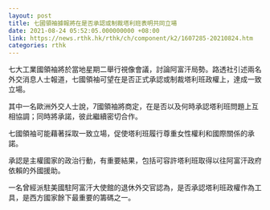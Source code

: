 ```yaml
---
layout: post
title: 七國領袖據報將在是否承認或制裁塔利班表明共同立場
date: 2021-08-24 05:52:05.000000000 +08:00
link: https://news.rthk.hk/rthk/ch/component/k2/1607285-20210824.htm
categories: rthk
---
```


七大工業國領袖將於當地星期二舉行視像會議，討論阿富汗局勢。路透社引述兩名外交消息人士報道，七國領袖可望在是否正式承認或制裁塔利班政權上，達成一致立場。

其中一名歐洲外交人士說，7國領袖將商定，在是否以及何時承認塔利班問題上互相協調；同時將承諾，彼此繼續密切合作。

七國領袖可能藉著採取一致立場，促使塔利班履行尊重女性權利和國際關係的承諾。

承認是主權國家的政治行動，有重要結果，包括可容許塔利班取得以往阿富汗政府依賴的外國援助。

一名曾經派駐美國駐阿富汗大使館的退休外交官認為，是否承認塔利班政權作為工具，是西方國家餘下最重要的籌碼之一。
